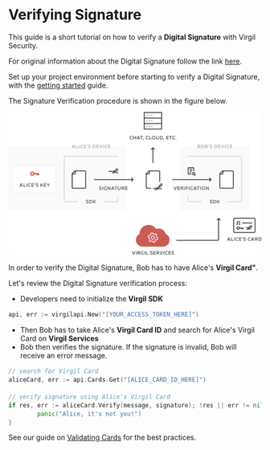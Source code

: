 # Verifying Signature

This guide is a short tutorial on how to verify a **Digital Signature** with Virgil Security.

For original information about the Digital Signature follow the link [here](https://github.com/VirgilSecurity/virgil/blob/wiki/wiki/glossary.md#digital-signature).

Set up your project environment before starting to verify a Digital Signature, with the [getting started](/documentation/guides/configuration/client-configuration.md) guide.

The Signature Verification procedure is shown in the figure below.


![Virgil Signature Intro](/documentation/img/Signature_introduction.png "Verify Signature")

In order to verify the Digital Signature, Bob has to have Alice's **Virgil Card"**.

Let's review the Digital Signature verification process:

- Developers need to initialize the **Virgil SDK**

```go
api, err := virgilapi.New("[YOUR_ACCESS_TOKEN_HERE]")
```

- Then Bob has to take Alice's **Virgil Card ID** and search for Alice's Virgil Card on **Virgil Services**
- Bob then verifies the signature. If the signature is invalid, Bob will receive an error message.

```go
// search for Virgil Card
aliceCard, err := api.Cards.Get("[ALICE_CARD_ID_HERE]")

// verify signature using Alice's Virgil Card
if res, err := aliceCard.Verify(message, signature); !res || err != nil {
		panic("Alice, it's not you!")
}
```

See our guide on [Validating Cards](/documentation/guides/virgil-card/validating-card.md) for the best practices.

